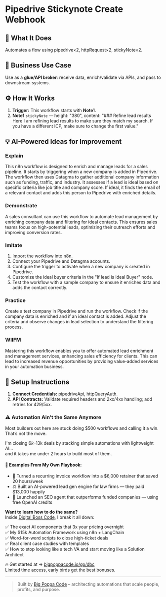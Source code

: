 # Pipedrive Stickynote Create Webhook
  ## 🚀 What It Does
  Automates a flow using pipedrive×2, httpRequest×2, stickyNote×2.
  
  ## 💼 Business Use Case
  Use as a **glue/API broker**: receive data, enrich/validate via APIs, and pass to downstream systems.
  
  ## ⚙️ How It Works
  1. **Trigger:** This workflow starts with **Note1**.
  2. **Note1** `stickyNote` — height: "380", content: "### Refine lead results
Here I am refining lead results to make sure they match my search.
If you have a different ICP, make sure to change the first value."
  
  ## 💡 AI-Powered Ideas for Improvement
  ### Explain
This n8n workflow is designed to enrich and manage leads for a sales pipeline. It starts by triggering when a new company is added in Pipedrive. The workflow then uses Datagma to gather additional company information such as funding, traffic, and industry. It assesses if a lead is ideal based on specific criteria like job title and company score. If ideal, it finds the email of a relevant contact and adds this person to Pipedrive with enriched details.

### Demonstrate
A sales consultant can use this workflow to automate lead management by enriching company data and filtering for ideal contacts. This ensures sales teams focus on high-potential leads, optimizing their outreach efforts and improving conversion rates.

### Imitate
1. Import the workflow into n8n.
2. Connect your Pipedrive and Datagma accounts.
3. Configure the trigger to activate when a new company is created in Pipedrive.
4. Customize the ideal buyer criteria in the "If lead is Ideal Buyer" node.
5. Test the workflow with a sample company to ensure it enriches data and adds the contact correctly.

### Practice
Create a test company in Pipedrive and run the workflow. Check if the company data is enriched and if an ideal contact is added. Adjust the criteria and observe changes in lead selection to understand the filtering process.

### WIIFM
Mastering this workflow enables you to offer automated lead enrichment and management services, enhancing sales efficiency for clients. This can lead to increased revenue opportunities by providing value-added services in your automation business.
  
  ## 🔧 Setup Instructions
  1. **Connect Credentials:** pipedriveApi, httpQueryAuth.
2. **API Contracts:** Validate required headers and 2xx/4xx handling; add retries for 429/5xx.
  
### ⚠️ Automation Ain’t the Same Anymore

Most builders out here are stuck doing $500 workflows and calling it a win.  
That’s not the move.  

I'm closing $6k–$13k deals by stacking simple automations with lightweight AI...  
and it takes me under 2 hours to build most of them.

#### 🧠 Examples From My Own Playbook:
- 🔁 Turned a recurring invoice workflow into a $6,000 retainer that saved 20 hours/week  
- ⚖️ Built an AI-powered lead gen engine for law firms — they paid $13,000 happily  
- 🚀 Launched an SEO agent that outperforms funded companies — using free OpenAI credits  

**Want to learn how to do the same?**  
Inside [Digital Boss Code](https://bigpoppacode.io/go/dbc), I break it all down:

✅ The exact AI components that 3x your pricing overnight  
✅ My $15k Automation Framework using n8n + LangChain  
✅ Word-for-word scripts to close high-ticket deals  
✅ Real client case studies with templates  
✅ How to stop looking like a tech VA and start moving like a Solution Architect  

🔥 Get started at → [bigpoppacode.io/go/dbc](https://bigpoppacode.io/go/dbc)  
Limited time access, early birds get the best bonuses.

---
> Built by [Big Poppa Code](https://bigpoppacode.io) – architecting automations that scale people, profits, and purpose.
  